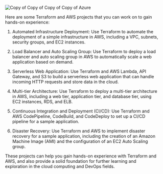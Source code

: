 ![Copy of Copy of Copy of Copy of Azure](https://user-images.githubusercontent.com/66474973/218274229-dcee498d-d246-48fc-9448-a81c2326952c.png)

Here are some Terraform and AWS projects that you can work on to gain hands-on experience:

1. Automated Infrastructure Deployment: Use Terraform to automate the deployment of a simple infrastructure in AWS, including a VPC, subnets, security groups, and EC2 instances.

2. Load Balancer and Auto Scaling Group: Use Terraform to deploy a load balancer and auto scaling group in AWS to automatically scale a web application based on demand.

3. Serverless Web Application: Use Terraform and AWS Lambda, API Gateway, and S3 to build a serverless web application that can handle incoming HTTP requests and store data in the cloud.

4. Multi-tier Architecture: Use Terraform to deploy a multi-tier architecture in AWS, including a web tier, application tier, and database tier, using EC2 instances, RDS, and ELB.

5. Continuous Integration and Deployment (CI/CD): Use Terraform and AWS CodePipeline, CodeBuild, and CodeDeploy to set up a CI/CD pipeline for a sample application.

6. Disaster Recovery: Use Terraform and AWS to implement disaster recovery for a sample application, including the creation of an Amazon Machine Image (AMI) and the configuration of an EC2 Auto Scaling group.


These projects can help you gain hands-on experience with Terraform and AWS, and also provide a solid foundation for further learning and exploration in the cloud computing and DevOps fields.
